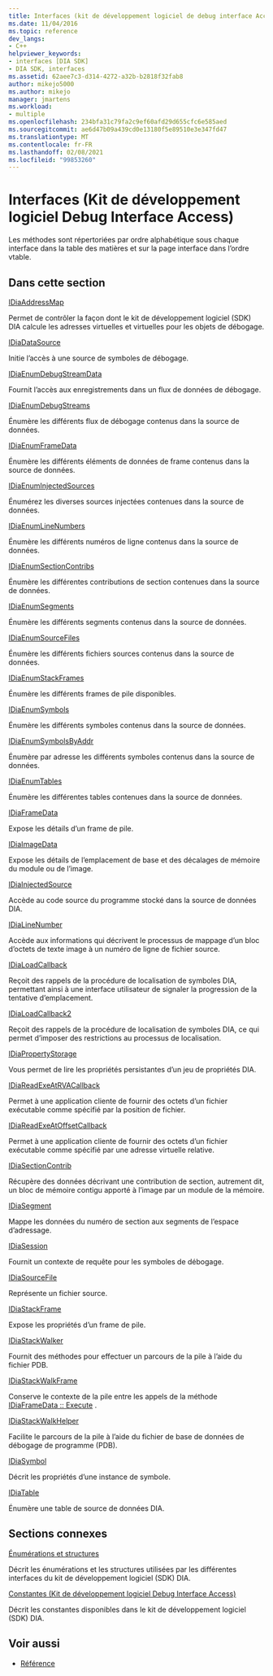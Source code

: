 ```yaml
---
title: Interfaces (kit de développement logiciel de debug interface Access) | Microsoft Docs
ms.date: 11/04/2016
ms.topic: reference
dev_langs:
- C++
helpviewer_keywords:
- interfaces [DIA SDK]
- DIA SDK, interfaces
ms.assetid: 62aee7c3-d314-4272-a32b-b2818f32fab8
author: mikejo5000
ms.author: mikejo
manager: jmartens
ms.workload:
- multiple
ms.openlocfilehash: 234bfa31c79fa2c9ef60afd29d655cfc6e585aed
ms.sourcegitcommit: ae6d47b09a439cd0e13180f5e89510e3e347fd47
ms.translationtype: MT
ms.contentlocale: fr-FR
ms.lasthandoff: 02/08/2021
ms.locfileid: "99853260"
---
```

# <a name="interfaces-debug-interface-access-sdk"></a>Interfaces (Kit de développement logiciel Debug Interface Access)
Les méthodes sont répertoriées par ordre alphabétique sous chaque interface dans la table des matières et sur la page interface dans l’ordre vtable.

## <a name="in-this-section"></a>Dans cette section

[IDiaAddressMap](../../debugger/debug-interface-access/idiaaddressmap.md)

Permet de contrôler la façon dont le kit de développement logiciel (SDK) DIA calcule les adresses virtuelles et virtuelles pour les objets de débogage.

[IDiaDataSource](../../debugger/debug-interface-access/idiadatasource.md)

Initie l’accès à une source de symboles de débogage.

[IDiaEnumDebugStreamData](../../debugger/debug-interface-access/idiaenumdebugstreamdata.md)

Fournit l’accès aux enregistrements dans un flux de données de débogage.

[IDiaEnumDebugStreams](../../debugger/debug-interface-access/idiaenumdebugstreams.md)

Énumère les différents flux de débogage contenus dans la source de données.

[IDiaEnumFrameData](../../debugger/debug-interface-access/idiaenumframedata.md)

Énumère les différents éléments de données de frame contenus dans la source de données.

[IDiaEnumInjectedSources](../../debugger/debug-interface-access/idiaenuminjectedsources.md)

Énumérez les diverses sources injectées contenues dans la source de données.

[IDiaEnumLineNumbers](../../debugger/debug-interface-access/idiaenumlinenumbers.md)

Énumère les différents numéros de ligne contenus dans la source de données.

[IDiaEnumSectionContribs](../../debugger/debug-interface-access/idiaenumsectioncontribs.md)

Énumère les différentes contributions de section contenues dans la source de données.

[IDiaEnumSegments](../../debugger/debug-interface-access/idiaenumsegments.md)

Énumère les différents segments contenus dans la source de données.

[IDiaEnumSourceFiles](../../debugger/debug-interface-access/idiaenumsourcefiles.md)

Énumère les différents fichiers sources contenus dans la source de données.

[IDiaEnumStackFrames](../../debugger/debug-interface-access/idiaenumstackframes.md)

Énumère les différents frames de pile disponibles.

[IDiaEnumSymbols](../../debugger/debug-interface-access/idiaenumsymbols.md)

Énumère les différents symboles contenus dans la source de données.

[IDiaEnumSymbolsByAddr](../../debugger/debug-interface-access/idiaenumsymbolsbyaddr.md)

Énumère par adresse les différents symboles contenus dans la source de données.

[IDiaEnumTables](../../debugger/debug-interface-access/idiaenumtables.md)

Énumère les différentes tables contenues dans la source de données.

[IDiaFrameData](../../debugger/debug-interface-access/idiaframedata.md)

Expose les détails d’un frame de pile.

[IDiaImageData](../../debugger/debug-interface-access/idiaimagedata.md)

Expose les détails de l’emplacement de base et des décalages de mémoire du module ou de l’image.

[IDiaInjectedSource](../../debugger/debug-interface-access/idiainjectedsource.md)

Accède au code source du programme stocké dans la source de données DIA.

[IDiaLineNumber](../../debugger/debug-interface-access/idialinenumber.md)

Accède aux informations qui décrivent le processus de mappage d’un bloc d’octets de texte image à un numéro de ligne de fichier source.

[IDiaLoadCallback](../../debugger/debug-interface-access/idialoadcallback.md)

Reçoit des rappels de la procédure de localisation de symboles DIA, permettant ainsi à une interface utilisateur de signaler la progression de la tentative d’emplacement.

[IDiaLoadCallback2](../../debugger/debug-interface-access/idialoadcallback2.md)

Reçoit des rappels de la procédure de localisation de symboles DIA, ce qui permet d’imposer des restrictions au processus de localisation.

[IDiaPropertyStorage](../../debugger/debug-interface-access/idiapropertystorage.md)

Vous permet de lire les propriétés persistantes d’un jeu de propriétés DIA.

[IDiaReadExeAtRVACallback](../../debugger/debug-interface-access/idiareadexeatrvacallback.md)

Permet à une application cliente de fournir des octets d’un fichier exécutable comme spécifié par la position de fichier.

[IDiaReadExeAtOffsetCallback](../../debugger/debug-interface-access/idiareadexeatoffsetcallback.md)

Permet à une application cliente de fournir des octets d’un fichier exécutable comme spécifié par une adresse virtuelle relative.

[IDiaSectionContrib](../../debugger/debug-interface-access/idiasectioncontrib.md)

Récupère des données décrivant une contribution de section, autrement dit, un bloc de mémoire contigu apporté à l’image par un module de la mémoire.

[IDiaSegment](../../debugger/debug-interface-access/idiasegment.md)

Mappe les données du numéro de section aux segments de l’espace d’adressage.

[IDiaSession](../../debugger/debug-interface-access/idiasession.md)

Fournit un contexte de requête pour les symboles de débogage.

[IDiaSourceFile](../../debugger/debug-interface-access/idiasourcefile.md)

Représente un fichier source.

[IDiaStackFrame](../../debugger/debug-interface-access/idiastackframe.md)

Expose les propriétés d’un frame de pile.

[IDiaStackWalker](../../debugger/debug-interface-access/idiastackwalker.md)

Fournit des méthodes pour effectuer un parcours de la pile à l’aide du fichier PDB.

[IDiaStackWalkFrame](../../debugger/debug-interface-access/idiastackwalkframe.md)

Conserve le contexte de la pile entre les appels de la méthode [IDiaFrameData :: Execute](../../debugger/debug-interface-access/idiaframedata-execute.md) .

[IDiaStackWalkHelper](../../debugger/debug-interface-access/idiastackwalkhelper.md)

Facilite le parcours de la pile à l’aide du fichier de base de données de débogage de programme (PDB).

[IDiaSymbol](../../debugger/debug-interface-access/idiasymbol.md)

Décrit les propriétés d’une instance de symbole.

[IDiaTable](../../debugger/debug-interface-access/idiatable.md)

Énumère une table de source de données DIA.

## <a name="related-sections"></a>Sections connexes
[Énumérations et structures](../../debugger/debug-interface-access/enumerations-and-structures.md)

Décrit les énumérations et les structures utilisées par les différentes interfaces du kit de développement logiciel (SDK) DIA.

[Constantes (Kit de développement logiciel Debug Interface Access)](../../debugger/debug-interface-access/constants-debug-interface-access-sdk.md)

Décrit les constantes disponibles dans le kit de développement logiciel (SDK) DIA.

## <a name="see-also"></a>Voir aussi

- [Référence](../../debugger/debug-interface-access/debug-interface-access-sdk-reference.md)